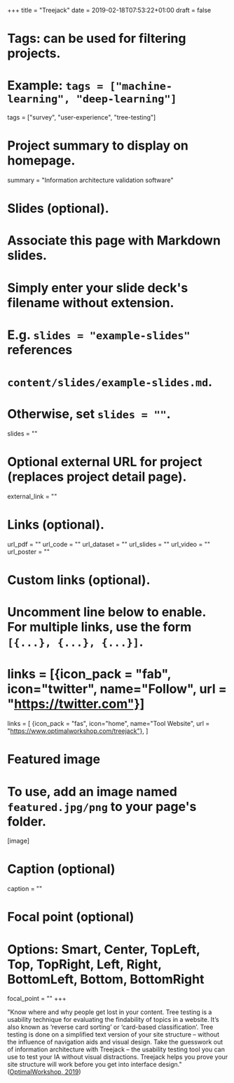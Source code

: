 +++
title = "Treejack"
date = 2019-02-18T07:53:22+01:00
draft = false

# Tags: can be used for filtering projects.
# Example: `tags = ["machine-learning", "deep-learning"]`
tags = ["survey", "user-experience", "tree-testing"]

# Project summary to display on homepage.
summary = "Information architecture validation software"

# Slides (optional).
#   Associate this page with Markdown slides.
#   Simply enter your slide deck's filename without extension.
#   E.g. `slides = "example-slides"` references 
#   `content/slides/example-slides.md`.
#   Otherwise, set `slides = ""`.
slides = ""

# Optional external URL for project (replaces project detail page).
external_link = ""

# Links (optional).
url_pdf = ""
url_code = ""
url_dataset = ""
url_slides = ""
url_video = ""
url_poster = ""

# Custom links (optional).
#   Uncomment line below to enable. For multiple links, use the form `[{...}, {...}, {...}]`.
# links = [{icon_pack = "fab", icon="twitter", name="Follow", url = "https://twitter.com"}]

links = [
{icon_pack = "fas", icon="home", name="Tool Website",  url = "https://www.optimalworkshop.com/treejack"},
]
# Featured image
# To use, add an image named `featured.jpg/png` to your page's folder. 
[image]
  # Caption (optional)
  caption = ""

  # Focal point (optional)
  # Options: Smart, Center, TopLeft, Top, TopRight, Left, Right, BottomLeft, Bottom, BottomRight
  focal_point = ""
+++


"Know where and why people get lost in your content. Tree testing is a 
usability technique for evaluating the findability of topics 
in a website. It’s also known as ‘reverse card sorting’ or ‘card-based 
classification’. Tree testing is done on a simplified text version of your 
site structure – without the influence of navigation aids and visual design.
Take the guesswork out of information architecture with Treejack – the usability 
testing tool you can use to test your IA without visual distractions. Treejack 
helps you prove your site structure will work before you get into interface 
design." ([OptimalWorkshop, 2019](https://www.optimalworkshop.com/treejack))
